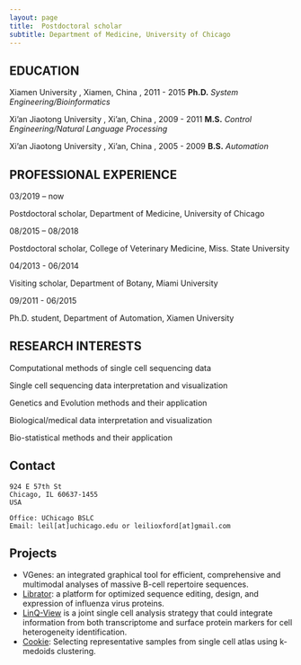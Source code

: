 ```yaml
---
layout: page
title:  Postdoctoral scholar
subtitle: Department of Medicine, University of Chicago
---
```


## EDUCATION

Xiamen University , Xiamen, China , 2011 - 2015
**Ph.D.**
_System Engineering/Bioinformatics_

Xi’an Jiaotong University , Xi’an, China , 2009 - 2011
**M.S.** 
_Control Engineering/Natural Language Processing_

Xi’an Jiaotong University , Xi’an, China , 2005 - 2009
**B.S.** 
_Automation_	

## PROFESSIONAL EXPERIENCE
03/2019 – now 		

Postdoctoral scholar, Department of Medicine, University of Chicago	

08/2015 – 08/2018 	

Postdoctoral scholar, College of Veterinary Medicine, Miss. State University

04/2013 - 06/2014 	

Visiting scholar, Department of Botany, Miami University	 

09/2011 - 06/2015 	

Ph.D. student, Department of Automation, Xiamen University


## RESEARCH INTERESTS
Computational methods of single cell sequencing data 

Single cell sequencing data interpretation and visualization

Genetics and Evolution methods and their application

Biological/medical data interpretation and visualization

Bio-statistical methods and their application


## Contact

```
924 E 57th St
Chicago, IL 60637-1455 
USA

Office: UChicago BSLC
Email: leil[at]uchicago.edu or leilioxford[at]gmail.com
```

## Projects

- VGenes: an integrated graphical tool for efficient, comprehensive and multimodal analyses of massive B-cell repertoire sequences.
- [Librator](https://wilsonimmunologylab.github.io/Librator/): a platform for optimized sequence editing, design, and expression of influenza virus proteins.
- [LinQ-View](https://wilsonimmunologylab.github.io/LinQView/) is a joint single cell analysis strategy that could integrate information from both transcriptome and surface protein markers for cell heterogeneity identification. 
- [Cookie](https://wilsonimmunologylab.github.io/Cookie/): Selecting representative samples from single cell atlas using k-medoids clustering.
